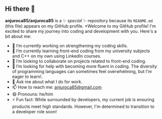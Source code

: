 ## Hi there 👋


**anjuroca85/anjuroca85** is a ✨ _special_ ✨ repository because its `README.md` (this file) appears on my GitHub profile.
*Welcome to my GitHub profile! I'm excited to share my journey into coding and development with you. Here's a bit about me:

- 🔭 I’m currently working on strengthening my coding skills.
- 🌱 I’m currently learning front-end coding from my university subjects and C++ on my own using LinkedIn courses.
- 🤝 I’m looking to collaborate on projects related to front-end coding.
- 🤔 I’m looking for help with becoming more fluent in coding. The diversity of programming languages can sometimes feel overwhelming, but I'm eager to learn!.
- 💬 Ask me about what I do for work.
- 📫 How to reach me: anjuroca85@gmail.com
- 😄 Pronouns: he/him
- ⚡ Fun fact:  While surrounded by developers, my current job is ensuring products meet high standards. However, I'm determined to transition to a developer role soon!
